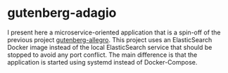 # gutenberg-adagio
I present here a microservice-oriented application that is a spin-off of the previous project [gutenberg-allegro](https://github.com/dubersfeld/gutenberg-allegro). This project uses an ElasticSearch Docker image instead of the local ElasticSearch service that should be stopped to avoid any port conflict. The main difference is that the application is started using systemd instead of Docker-Compose.

